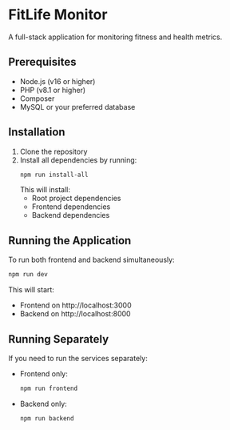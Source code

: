 # FitLife Monitor

A full-stack application for monitoring fitness and health metrics.

## Prerequisites

- Node.js (v16 or higher)
- PHP (v8.1 or higher)
- Composer
- MySQL or your preferred database

## Installation

1. Clone the repository
2. Install all dependencies by running:
   ```bash
   npm run install-all
   ```
   This will install:
   - Root project dependencies
   - Frontend dependencies
   - Backend dependencies

## Running the Application

To run both frontend and backend simultaneously:

```bash
npm run dev
```

This will start:
- Frontend on http://localhost:3000
- Backend on http://localhost:8000

## Running Separately

If you need to run the services separately:

- Frontend only:
  ```bash
  npm run frontend
  ```

- Backend only:
  ```bash
  npm run backend
  ```
